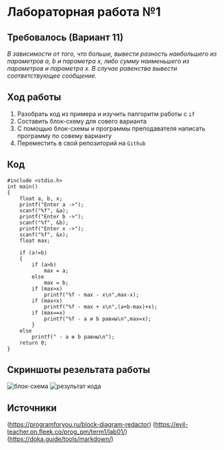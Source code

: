 # Лабораторная работа №1
## Требовалось (Вариант 11)
*В зависимости от того, что больше, вывести разность наибольшего из параметров a, b и параметра x, либо сумму наименьшего из параметров и параметра x. В случае равенства вывести соответствующее сообщение.*
## Ход работы
1. Разобрать код из примера и изучить палгоритм работы с `if`
2. Составить блок-схему для совего варианта
3. С помощью блок-схемы и программы преподавателя написать программу по совему варианту
4. Переместить в свой репозиторий на `Github`
## Код
```
#include <stdio.h>
int main()
{
    float a, b, x;
    printf("Enter a ->");
    scanf("%f", &a);
    printf("Enter b ->");
    scanf("%f", &b);
    printf("Enter x ->");
    scanf("%f", &x);
    float max;

    if (a!=b)
    {
        if (a>b)
            max = a;
        else
            max = b;
        if (max>x)
            printf("%f - max - x\n",max-x);
        if (max<x)
            printf("%f - max + x\n",(a+b-max)+x);
        if (max==x)
            printf("%f - a и b равны\n",max=x);
        }
    else
        printf(" - a и b равны\n");
    return 0;
}
```
## Скриншоты резельтата работы
<image src = 2024-10-03_14-04-15.png alt="блок-схема">
<image src = 2024-10-03_13-37-55.png alt="результат кода">

## Источники 
(https://programforyou.ru/block-diagram-redactor)
(https://evil-teacher.on.fleek.co/prog_pm/term1/lab01/)
(https://doka.guide/tools/markdown/)

